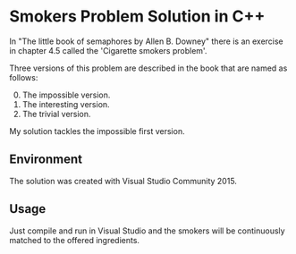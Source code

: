 Smokers Problem Solution in C++
===============================

In "The little book of semaphores by Allen B. Downey" there is an exercise in chapter 4.5 called the 'Cigarette smokers problem'.

Three versions of this problem are described in the book that are named as follows:

0. The impossible version.
0. The interesting version.
0. The trivial version.

My solution tackles the impossible first version.

Environment
-----------

The solution was created with Visual Studio Community 2015.

Usage
-----

Just compile and run in Visual Studio and the smokers will be continuously matched to the offered ingredients.
